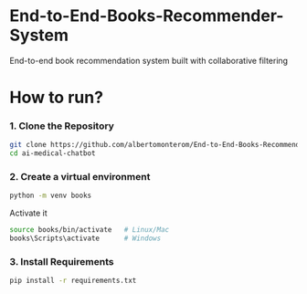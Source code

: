# End-to-End-Books-Recommender-System
End-to-end book recommendation system built with collaborative filtering

# How to run?

### 1. Clone the Repository
```bash
git clone https://github.com/albertomonterom/End-to-End-Books-Recommender-System.git
cd ai-medical-chatbot
```

### 2. Create a virtual environment
```bash
python -m venv books
```

Activate it

```bash
source books/bin/activate   # Linux/Mac
books\Scripts\activate      # Windows
```

### 3. Install Requirements
```bash
pip install -r requirements.txt
```